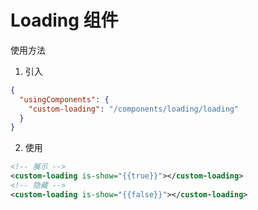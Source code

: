 # Loading 组件
使用方法

1. 引入

```json
{
  "usingComponents": {
    "custom-loading": "/components/loading/loading"
  }
}
```

2. 使用

```xml
<!-- 展示 -->
<custom-loading is-show="{{true}}"></custom-loading> 
<!-- 隐藏 -->
<custom-loading is-show="{{false}}"></custom-loading> 
```